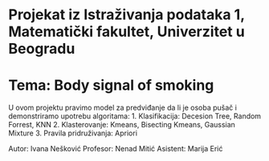 # Projekat iz Istraživanja podataka 1, Matematički fakultet, Univerzitet u Beogradu

# Tema: Body signal of smoking

U ovom projektu pravimo model za predviđanje da li je osoba pušač i demonstriramo upotrebu algoritama:
    1. Klasifikacija:  Decesion Tree, Random Forrest, KNN
    2. Klasterovanje: Kmeans, Bisecting Kmeans, Gaussian Mixture
    3. Pravila pridruživanja: Apriori

Autor: Ivana Nešković
Profesor: Nenad Mitić
Asistent: Marija Erić
